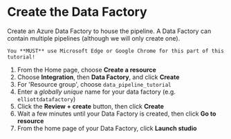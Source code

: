 # Create the Data Factory
Create an Azure Data Factory to house the pipeline. A Data Factory can contain multiple pipelines (although we will only create one).

```{important}
You **MUST** use Microsoft Edge or Google Chrome for this part of this tutorial!
```

1. From the Home page, choose **Create a resource**
2. Choose **Integration**, then **Data Factory**, and click **Create**
3. For 'Resource group', choose `data_pipeline_tutorial`
4. Enter a *globally unique* name for your data factory (e.g. `elliottdatafactory`)
5. Click the **Review + create** button, then click **Create**
6. Wait a few minutes until your Data Factory is created, then click **Go to resource**
7. From the home page of your Data Factory, click **Launch studio**